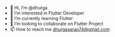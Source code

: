 - 👋 Hi, I’m @dhurga
- 👀 I’m interested in Flutter Developer 
- 🌱 I’m currently learning Flutter 
- 💞️ I’m looking to collaborate on Flutter Project 
- 📫 How to reach me dhurgasaran74@gmail.com
   
